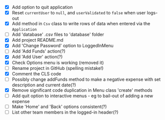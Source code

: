 * [x] Add option to quit application
* [x] Reset `currentUser` to `null`, and `userValidated` to `false` when user logs-out
* [x] Add method in `Csv` class to write rows of data when entered via the `Application`
* [ ] Add 'database' .csv files to 'database' folder
* [x] Add project README.md
* [x] Add 'Change Password' option to LoggedInMenu
* [ ] Add 'Add Funds' action(?)
* [x] Add 'Add User' action(?)
* [x] Check Options menu is working (removed it)
* [ ] Rename project in GitHub (spelling mistake!)
* [x] Comment the CLS code
* [ ] Possibly change addFunds method to make a negative expense with set description and current date(?)
* [x] Remove significant code duplication in Menu class 'create' methods
* [ ] Add quit option to interactive menus - eg to bail-out of adding a new expense
* [ ] Make 'Home' and 'Back' options consistent(?)
* [ ] List other team members in the logged-in header(?)